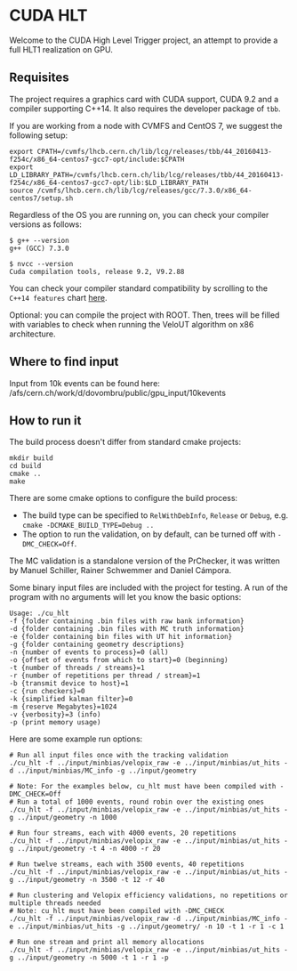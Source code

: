 CUDA HLT
========

Welcome to the CUDA High Level Trigger project, an attempt to provide
a full HLT1 realization on GPU.

Requisites
----------
The project requires a graphics card with CUDA support, CUDA 9.2 and a compiler supporting C++14. It also requires the developer package of `tbb`.

If you are working from a node with CVMFS and CentOS 7, we suggest the following setup:

```shell
export CPATH=/cvmfs/lhcb.cern.ch/lib/lcg/releases/tbb/44_20160413-f254c/x86_64-centos7-gcc7-opt/include:$CPATH
export LD_LIBRARY_PATH=/cvmfs/lhcb.cern.ch/lib/lcg/releases/tbb/44_20160413-f254c/x86_64-centos7-gcc7-opt/lib:$LD_LIBRARY_PATH
source /cvmfs/lhcb.cern.ch/lib/lcg/releases/gcc/7.3.0/x86_64-centos7/setup.sh
```

Regardless of the OS you are running on, you can check your compiler versions as follows:

```shell
$ g++ --version
g++ (GCC) 7.3.0

$ nvcc --version
Cuda compilation tools, release 9.2, V9.2.88
```

You can check your compiler standard compatibility by scrolling to the `C++14 features` chart [here](https://en.cppreference.com/w/cpp/compiler_support).

Optional: you can compile the project with ROOT. Then, trees will be filled with variables to check when running the VeloUT algorithm on x86 architecture.

Where to find input
-------------
Input from 10k events can be found here: /afs/cern.ch/work/d/dovombru/public/gpu_input/10kevents

How to run it
-------------

The build process doesn't differ from standard cmake projects:

    mkdir build
    cd build
    cmake ..
    make

There are some cmake options to configure the build process:

   * The build type can be specified to `RelWithDebInfo`, `Release` or `Debug`, e.g. `cmake -DCMAKE_BUILD_TYPE=Debug ..`
   * The option to run the validation, on by default, can be turned off with `-DMC_CHECK=Off`. 
   

The MC validation is a standalone version of the PrChecker, it was written by
Manuel Schiller, Rainer Schwemmer and Daniel Cámpora.

Some binary input files are included with the project for testing.
A run of the program with no arguments will let you know the basic options:

    Usage: ./cu_hlt
    -f {folder containing .bin files with raw bank information}
    -d {folder containing .bin files with MC truth information}
    -e {folder containing bin files with UT hit information}
    -g {folder containing geometry descriptions}
    -n {number of events to process}=0 (all)
    -o {offset of events from which to start}=0 (beginning)
    -t {number of threads / streams}=1
    -r {number of repetitions per thread / stream}=1
    -b {transmit device to host}=1
    -c {run checkers}=0
    -k {simplified kalman filter}=0
    -m {reserve Megabytes}=1024
    -v {verbosity}=3 (info)
    -p (print memory usage)


Here are some example run options:

    # Run all input files once with the tracking validation
    ./cu_hlt -f ../input/minbias/velopix_raw -e ../input/minbias/ut_hits -d ../input/minbias/MC_info -g ../input/geometry

    # Note: For the examples below, cu_hlt must have been compiled with -DMC_CHECK=Off
    # Run a total of 1000 events, round robin over the existing ones
    ./cu_hlt -f ../input/minbias/velopix_raw -e ../input/minbias/ut_hits -g ../input/geometry -n 1000

    # Run four streams, each with 4000 events, 20 repetitions
    ./cu_hlt -f ../input/minbias/velopix_raw -e ../input/minbias/ut_hits -g ../input/geometry -t 4 -n 4000 -r 20

    # Run twelve streams, each with 3500 events, 40 repetitions
    ./cu_hlt -f ../input/minbias/velopix_raw -e ../input/minbias/ut_hits -g ../input/geometry -n 3500 -t 12 -r 40

    # Run clustering and Velopix efficiency validations, no repetitions or multiple threads needed
    # Note: cu_hlt must have been compiled with -DMC_CHECK
    ./cu_hlt -f ../input/minbias/velopix_raw -d ../input/minbias/MC_info -e ../input/minbias/ut_hits -g ../input/geometry/ -n 10 -t 1 -r 1 -c 1
    
    # Run one stream and print all memory allocations
    ./cu_hlt -f ../input/minbias/velopix_raw -e ../input/minbias/ut_hits -g ../input/geometry -n 5000 -t 1 -r 1 -p
